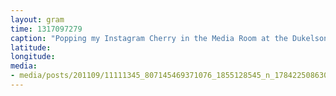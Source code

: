```yaml
---
layout: gram
time: 1317097279
caption: "Popping my Instagram Cherry in the Media Room at the Dukelsons. I guess we'll see if this sticks."
latitude: 
longitude: 
media:
- media/posts/201109/11111345_807145469371076_1855128545_n_17842250863000351.jpg
---
```

